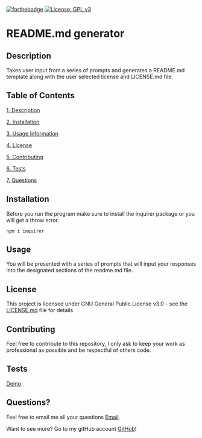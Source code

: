 
[![forthebadge](https://forthebadge.com/images/badges/made-with-javascript.svg)](https://www.javascript.com/) [![License: GPL v3](https://img.shields.io/badge/License-GPLv3-blue.svg)](https://www.gnu.org/licenses/gpl-3.0)   
# README.md generator

## Description

Takes user input from a series of prompts and generates a README.md template along with the user selected license and LICENSE.md file.

## Table of Contents

[1. Description](#Description)

[2. Installation](#Installation)

[3. Usage Information](#Usage)

[4. License](#License)

[5. Contributing](#Contributing)

[6. Tests](#Tests)

[7. Questions](#Questions)

## Installation

Before you run the program make sure to install the inquirer package or you will get a throw error.

``` npm i inquirer ```

## Usage

You will be presented with a series of prompts that will input your responses into the designated sections of the readme.md file.



## License

This project is licensed under GNU General Public License v3.0 - see the [LICENSE.md](/LICENSE.md) file for details

## Contributing

Feel free to contribute to this repository, I only ask to keep your work as professional as possible and be respectful of others code.

## Tests

[Demo](https://youtu.be/xmmgJPxsCuw)

## Questions?

Feel free to email me all your questions [Email](mailto:anthonybilliejr2021@gmail.com?subject=[GitHub]%20Source%20).

Want to see more? Go to my gitHub account [GitHub](https://github.com/avbillie)!
            
